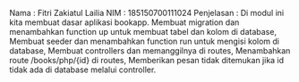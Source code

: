 Nama : Fitri Zakiatul Lailia
NIM : 185150700111024
Penjelasan : 
Di modul ini kita membuat dasar aplikasi bookapp.
Membuat migration dan menambahkan function up untuk membuat tabel dan kolom di database,
Membuat seeder dan menambahkan function run untuk mengisi kolom di database,
Membuat controllers dan memanggilnya di routes,
Menambahkan route /books/php/{id} di routes,
Memberikan pesan tidak ditemukan jika id tidak ada di database melalui controller.